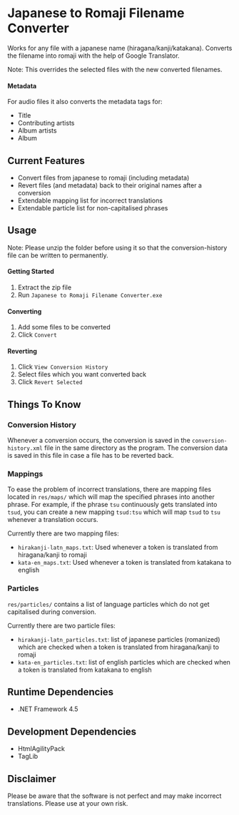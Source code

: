 # Japanese to Romaji Filename Converter
Works for any file with a japanese name (hiragana/kanji/katakana). Converts the filename into romaji with the help of Google Translator.

Note: This overrides the selected files with the new converted filenames.

#### Metadata
For audio files it also converts the metadata tags for:
- Title
- Contributing artists
- Album artists
- Album

## Current Features
- Convert files from japanese to romaji (including metadata)
- Revert files (and metadata) back to their original names after a conversion
- Extendable mapping list for incorrect translations
- Extendable particle list for non-capitalised phrases

## Usage
Note: Please unzip the folder before using it so that the conversion-history file can be written to permanently.

#### Getting Started
1. Extract the zip file
2. Run `Japanese to Romaji Filename Converter.exe`

#### Converting
1. Add some files to be converted
2. Click `Convert`

#### Reverting
1. Click `View Conversion History`
2. Select files which you want converted back
3. Click `Revert Selected`

## Things To Know
### Conversion History
Whenever a conversion occurs, the conversion is saved in the `conversion-history.xml` file in the same directory as the program. The conversion data is saved in this file in case a file has to be reverted back.

### Mappings
To ease the problem of incorrect translations, there are mapping files located in `res/maps/` which will map the specified phrases into another phrase. For example, if the phrase `tsu` continuously gets translated into `tsud`, you can create a new mapping `tsud:tsu` which will map `tsud` to `tsu` whenever a translation occurs.

Currently there are two mapping files:
- `hirakanji-latn_maps.txt`: Used whenever a token is translated from hiragana/kanji to romaji
- `kata-en_maps.txt`: Used whenever a token is translated from katakana to english

### Particles
`res/particles/` contains a list of language particles which do not get capitalised during conversion.

Currently there are two particle files:
- `hirakanji-latn_particles.txt`: list of japanese particles (romanized) which are checked when a token is translated from hiragana/kanji to romaji
- `kata-en_particles.txt`: list of english particles which are checked when a token is translated from katakana to english

## Runtime Dependencies
- .NET Framework 4.5

## Development Dependencies
- HtmlAgilityPack
- TagLib

## Disclaimer
Please be aware that the software is not perfect and may make incorrect translations. Please use at your own risk.
